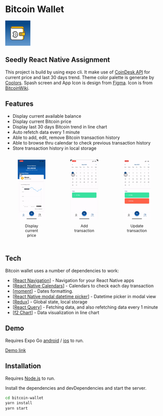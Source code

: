 # Bitcoin Wallet

<img src="./assets/icon.png" alt="icon" width="80"/>

## Seedly React Native Assignment

This project is build by using expo cli. It make use of [CoinDesk API](https://www.coindesk.com/coindesk-api) for current price and last 30 days trend. Theme color palette is generate by [Coolors](https://coolors.co/). Spash screen and App Icon is design from [Figma](https://www.figma.com/file/lkyWcrWkryEvFZ8fjMPouW/Bitcoin-Wallet?node-id=0%3A1). Icon is from [BitcoinWiki](https://en.bitcoinwiki.org/wiki/Bitcoin_wallet).

## Features

- Display current available balance
- Display current Bitcoin price
- Display last 30 days Bitcoin trend in line chart
- Auto refetch data every 1 minute
- Able to add, edit, remove Bitcoin transaction history
- Able to browse thru calendar to check previous transaction history
- Store transaction history in local storage

<div style="display:flex;">
    <figure>
        <img src="./readme/view-chart.gif" alt="view chart" width="150" />
        <figcaption style="font-size:12px;margin:10px;text-align:center;">Display current price</figcaption>
    </figure>
    <figure>
        <img src="./readme/add-transaction.gif" alt="add transaction" width="150"/>
        <figcaption style="font-size:12px;margin:10px;text-align:center;">Add transaction</figcaption>
    </figure>
    <figure>
        <img src="./readme/update-transaction.gif" alt="update transaction" width="150"/>
        <figcaption style="font-size:12px;margin:10px;text-align:center;">Update transaction</figcaption>
    </figure>
</div>

## Tech

Bitcoin wallet uses a number of dependencies to work:

- [[React Navigation](https://reactnavigation.org/)] - Navigation for your React Native apps
- [[React Native Calendars](https://github.com/wix/react-native-calendars)] - Calendars to check each day transaction
- [[moment](https://github.com/moment/moment)] - Dates formatting.
- [[React Native modal datetime picker](https://github.com/mmazzarolo/react-native-modal-datetime-picker)] - Datetime picker in modal view
- [[Redux](https://react-redux.js.org/)] - Global state, local storage
- [[React Query](https://react-query.tanstack.com/)] - Fetching data, and also refetching data every 1 minute
- [[f2 Chart](https://f2.antv.vision/en)] - Data visualization in line chart

## Demo

Requires Expo Go [android](https://play.google.com/store/apps/details?id=host.exp.exponent&hl=en_SG&gl=US) / [ios](https://apps.apple.com/us/app/expo-go/id982107779) to run.

[Demo link](https://expo.io/@dennisloh95/projects/bitcoin-wallet)

## Installation

Requires [Node.js](https://nodejs.org/) to run.

Install the dependencies and devDependencies and start the server.

```sh
cd bitcoin-wallet
yarn install
yarn start
```
